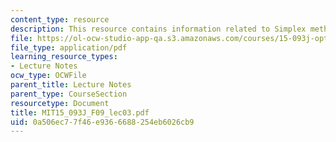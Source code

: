 ```yaml
---
content_type: resource
description: This resource contains information related to Simplex method I.
file: https://ol-ocw-studio-app-qa.s3.amazonaws.com/courses/15-093j-optimization-methods-fall-2009/0a506ec77f46e9366688254eb6026cb9_MIT15_093J_F09_lec03.pdf
file_type: application/pdf
learning_resource_types:
- Lecture Notes
ocw_type: OCWFile
parent_title: Lecture Notes
parent_type: CourseSection
resourcetype: Document
title: MIT15_093J_F09_lec03.pdf
uid: 0a506ec7-7f46-e936-6688-254eb6026cb9
---
```

